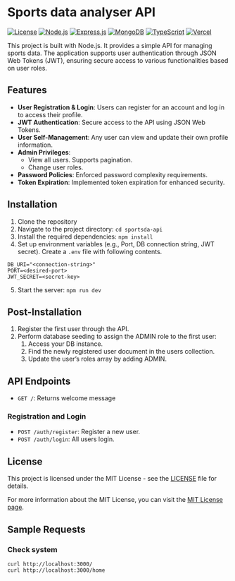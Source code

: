 # Sports data analyser API

[![License](https://img.shields.io/badge/license-MIT-blue)](https://github.com/lalankeba/recipe-share-api/blob/main/LICENSE)
[![Node.js](https://img.shields.io/badge/Node.js-green?logo=node.js)](https://nodejs.org)
[![Express.js](https://img.shields.io/badge/Express.js-404D59?logo=express)](https://expressjs.com)
[![MongoDB](https://img.shields.io/badge/MongoDB-green?logo=mongodb)](https://www.mongodb.com)
[![TypeScript](https://img.shields.io/badge/TypeScript-blue?logo=typescript)](https://www.typescriptlang.org)
[![Vercel](https://img.shields.io/badge/Deployed%20on-Vercel-black?logo=vercel)](https://vercel.com)

This project is built with Node.js. It provides a simple API for managing sports data. The application supports user authentication through JSON Web Tokens (JWT), ensuring secure access to various functionalities based on user roles.

## Features

- **User Registration & Login**: Users can register for an account and log in to access their profile.
- **JWT Authentication**: Secure access to the API using JSON Web Tokens.
- **User Self-Management**: Any user can view and update their own profile information.
- **Admin Privileges**:
  - View all users. Supports pagination.
  - Change user roles.
- **Password Policies**: Enforced password complexity requirements.
- **Token Expiration**: Implemented token expiration for enhanced security.

## Installation

1. Clone the repository
2. Navigate to the project directory: `cd sportsda-api`
3. Install the required dependencies: `npm install`
4. Set up environment variables (e.g., Port, DB connection string, JWT secret). Create a `.env` file with following contents.
```
DB_URI="<connection-string>"
PORT=<desired-port>
JWT_SECRET=<secret-key>
```
5. Start the server: `npm run dev`

## Post-Installation

1. Register the first user through the API.
2. Perform database seeding to assign the ADMIN role to the first user:
   1. Access your DB instance.
   2. Find the newly registered user document in the users collection.
   3. Update the user’s roles array by adding ADMIN.

## API Endpoints

- `GET /`: Returns welcome message

### Registration and Login
- `POST /auth/register`: Register a new user.
- `POST /auth/login`: All users login.


## License

This project is licensed under the MIT License - see the [LICENSE](LICENSE) file for details.

For more information about the MIT License, you can visit the [MIT License page](https://opensource.org/licenses/MIT).


## Sample Requests

### Check system
```
curl http://localhost:3000/
curl http://localhost:3000/home
```
